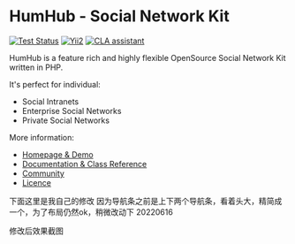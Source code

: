 HumHub - Social Network Kit
===========================

[![Test Status](https://github.com/humhub/humhub/workflows/PHP%20Codeception%20Tests/badge.svg)](https://github.com/humhub/humhub/actions)
[![Yii2](https://img.shields.io/badge/Powered_by-Yii_Framework-green.svg?style=flat)](http://www.yiiframework.com/)
[![CLA assistant](https://cla-assistant.io/readme/badge/humhub/humhub)](https://cla-assistant.io/humhub/humhub)

HumHub is a feature rich and highly flexible OpenSource Social Network Kit written in PHP.

It's perfect for individual:
- Social Intranets
- Enterprise Social Networks
- Private Social Networks

More information:
- [Homepage & Demo](http://www.humhub.org)
- [Documentation & Class Reference](http://docs.humhub.org)
- [Community](http://community.humhub.com/)
- [Licence](https://www.humhub.com/licences)


下面这里是我自己的修改
因为导航条之前是上下两个导航条，看着头大，精简成一个，为了布局仍然ok，稍微改动下 20220616

修改后效果截图

